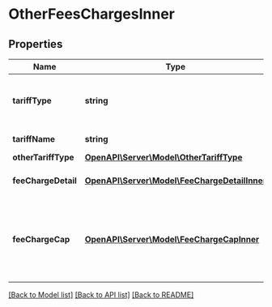# OtherFeesChargesInner

## Properties
Name | Type | Description | Notes
------------ | ------------- | ------------- | -------------
**tariffType** | **string** | TariffType which defines the fee and charges. | [optional] 
**tariffName** | **string** | Name of the tariff | [optional] 
**otherTariffType** | [**OpenAPI\Server\Model\OtherTariffType**](OtherTariffType.md) |  | [optional] 
**feeChargeDetail** | [**OpenAPI\Server\Model\FeeChargeDetailInner**](FeeChargeDetailInner.md) | Other fees/charges details | 
**feeChargeCap** | [**OpenAPI\Server\Model\FeeChargeCapInner**](FeeChargeCapInner.md) | Details about any caps (maximum charges) that apply to a particular or group of fee/charge | [optional] 

[[Back to Model list]](../README.md#documentation-for-models) [[Back to API list]](../README.md#documentation-for-api-endpoints) [[Back to README]](../README.md)


